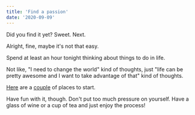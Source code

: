 ```yaml
---
title: 'Find a passion'
date: '2020-09-09'
---
```


Did you find it yet? Sweet. Next.

Alright, fine, maybe it's not that easy.

Spend at least an hour tonight thinking about things to do in life. 

Not like, "I need to change the world" kind of thoughts, just "life can be pretty awesome and I want to take advantage of that" kind of thoughts.

[Here](https://medium.com/the-mission/how-to-find-your-true-passion-and-live-a-life-you-wont-regret-on-your-deathbed-c58ce450beaf) are a [couple](https://youtu.be/6pgaJb2Wwhs) of places to start.

Have fun with it, though. Don't put too much pressure on yourself. Have a glass of wine or a cup of tea and just enjoy the process! 